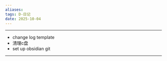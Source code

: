 ```yaml
---
aliases:
tags: D-日记
date: 2025-10-04
---
```

---
- change log template
- 清理c盘
- set up obsidian git
 ---


